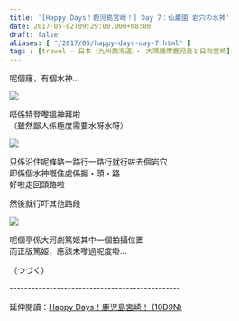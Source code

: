 ```yaml
---
title: '[Happy Days！鹿児島宮崎！] Day 7：仙巌園 岩穴の水神'
date: 2017-05-02T09:29:00.000+08:00
draft: false
aliases: [ "/2017/05/happy-days-day-7.html" ]
tags : [travel - 日本（九州西海道）・ 大隅薩摩鹿児島と日向宮崎]
---
```


呢個窿，有個水神...  

![](/images/kojkmi7d11.jpg)

唔係特登嚟搵神拜啦  
（雖然鄙人係極度需要水呀水呀）  

![](/images/kojkmi7d11a.jpg)

只係沿住呢條路一路行一路行就行咗去個岩穴  
即係個水神嘅住處係掘・頭・路  
好啦走回頭路啦  
  
然後就行吓其他路段  
  
  

![](/images/kojkmi7d11b.jpg)

呢個亭係大河劇篤姬其中一個拍攝位置  
而正版篤姬，應該未嚟過呢度啩...  
  
  
（つづく）  
  
\-----------------------------------------------  
  
延伸閱讀：[Happy Days！鹿児島宮崎！ (10D9N)](https://hidie.net/kojkmi10d9n/)
